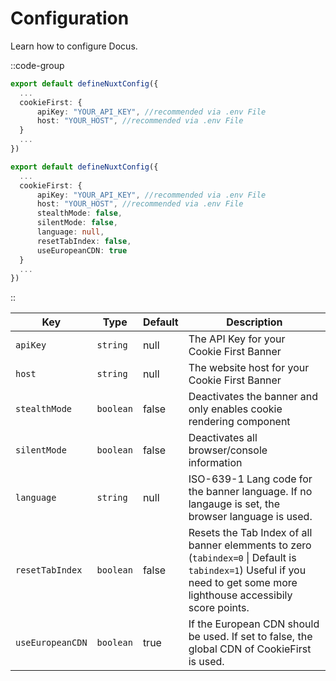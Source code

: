 # Configuration

Learn how to configure Docus.

::code-group

```ts [Minimal Module Configuration]
export default defineNuxtConfig({
  ...
  cookieFirst: {
      apiKey: "YOUR_API_KEY", //recommended via .env File
      host: "YOUR_HOST", //recommended via .env File
  }
  ...
})
```
```ts [Full Module Configuration]
export default defineNuxtConfig({
  ...
  cookieFirst: {
      apiKey: "YOUR_API_KEY", //recommended via .env File
      host: "YOUR_HOST", //recommended via .env File
      stealthMode: false,
      silentMode: false,
      language: null, 
      resetTabIndex: false,
      useEuropeanCDN: true
  }
  ...
})
```

::

| **Key**                      | **Type**   | **Default**           | **Description**                                                                                                                                                         |
| ---------------------------- | ---------- | --------------------- |-------------------------------------------------------------------------------------------------------------------------------------------------------------------------|
| `apiKey`                      | `string`   | null                 | The API Key for your Cookie First Banner                                                                                                                                |
| `host`                      | `string`   | null                 | The website host for your Cookie First Banner                                                                                                                                |
| `stealthMode`              | `boolean`   | false                 | Deactivates the banner and only enables cookie rendering component                                                                                                      
| `silentMode`                | `boolean`   | false      | Deactivates all browser/console information                                                                                                                             |
| `language`                        | `string`   |  null                     | ISO-639-1 Lang code for the banner language. If no langauge is set, the browser language is used.                                                                       |
| `resetTabIndex`                     | `boolean`   | false               | Resets the Tab Index of all banner elemments to zero (`tabindex=0` \| Default is `tabindex=1`) Useful if you need to get some more lighthouse accessibily score points. 
| `useEuropeanCDN`              | `boolean`   | true                 | If the European CDN should be used. If set to false, the global CDN of CookieFirst is used.                                                                             |

